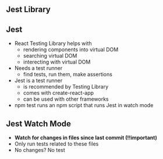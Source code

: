 ## Jest Library

## Jest
- React Testing Library helps with
  - rendering components into virtual DOM
  - searching virtual DOM
  - interecting with virtual DOM
- Needs a test runner
  - find tests, run them, make assertions
- Jest is a test runner
  - is recommended by Testing Library
  - comes with create-react-app
  - can be used with other frameworks
- npm test runs an npm script that runs Jest in watch mode

## Jest Watch Mode
  - **Watch for changes in files since last commit (!!important)**
  - Only run tests related to these files
  - No changes? No test
  
